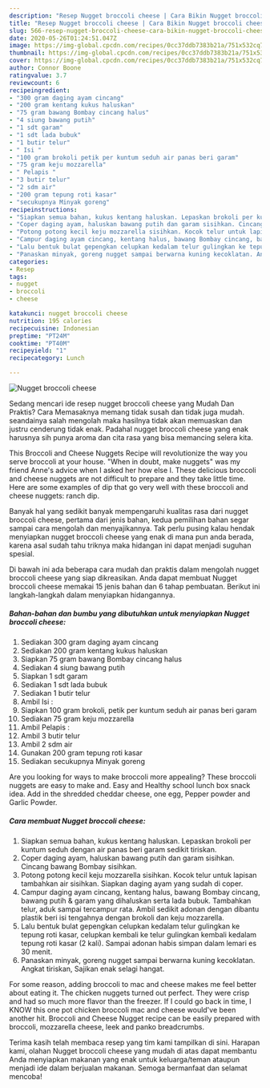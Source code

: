 ```yaml
---
description: "Resep Nugget broccoli cheese | Cara Bikin Nugget broccoli cheese Yang Bisa Manjain Lidah"
title: "Resep Nugget broccoli cheese | Cara Bikin Nugget broccoli cheese Yang Bisa Manjain Lidah"
slug: 566-resep-nugget-broccoli-cheese-cara-bikin-nugget-broccoli-cheese-yang-bisa-manjain-lidah
date: 2020-05-26T01:24:51.047Z
image: https://img-global.cpcdn.com/recipes/0cc37ddb7383b21a/751x532cq70/nugget-broccoli-cheese-foto-resep-utama.jpg
thumbnail: https://img-global.cpcdn.com/recipes/0cc37ddb7383b21a/751x532cq70/nugget-broccoli-cheese-foto-resep-utama.jpg
cover: https://img-global.cpcdn.com/recipes/0cc37ddb7383b21a/751x532cq70/nugget-broccoli-cheese-foto-resep-utama.jpg
author: Connor Boone
ratingvalue: 3.7
reviewcount: 6
recipeingredient:
- "300 gram daging ayam cincang"
- "200 gram kentang kukus haluskan"
- "75 gram bawang Bombay cincang halus"
- "4 siung bawang putih"
- "1 sdt garam"
- "1 sdt lada bubuk"
- "1 butir telur"
- " Isi "
- "100 gram brokoli petik per kuntum seduh air panas beri garam"
- "75 gram keju mozzarella"
- " Pelapis "
- "3 butir telur"
- "2 sdm air"
- "200 gram tepung roti kasar"
- "secukupnya Minyak goreng"
recipeinstructions:
- "Siapkan semua bahan, kukus kentang haluskan. Lepaskan brokoli per kuntum seduh dengan air panas beri garam sedikit tiriskan."
- "Coper daging ayam, haluskan bawang putih dan garam sisihkan. Cincang bawang Bombay sisihkan."
- "Potong potong kecil keju mozzarella sisihkan. Kocok telur untuk lapisan tambahkan air sisihkan. Siapkan daging ayam yang sudah di coper."
- "Campur daging ayam cincang, kentang halus, bawang Bombay cincang, bawang putih &amp; garam yang dihaluskan serta lada bubuk. Tambahkan telur, aduk sampai tercampur rata. Ambil sedikit adonan dengan dibantu plastik beri isi tengahnya dengan brokoli dan keju mozzarella."
- "Lalu bentuk bulat gepengkan celupkan kedalam telur gulingkan ke tepung roti kasar, celupkan kembali ke telur gulingkan kembali kedalam tepung roti kasar (2 kali). Sampai adonan habis simpan dalam lemari es 30 menit."
- "Panaskan minyak, goreng nugget sampai berwarna kuning kecoklatan. Angkat tiriskan, Sajikan enak selagi hangat."
categories:
- Resep
tags:
- nugget
- broccoli
- cheese

katakunci: nugget broccoli cheese 
nutrition: 195 calories
recipecuisine: Indonesian
preptime: "PT24M"
cooktime: "PT40M"
recipeyield: "1"
recipecategory: Lunch

---
```



![Nugget broccoli cheese](https://img-global.cpcdn.com/recipes/0cc37ddb7383b21a/751x532cq70/nugget-broccoli-cheese-foto-resep-utama.jpg)

Sedang mencari ide resep nugget broccoli cheese yang Mudah Dan Praktis? Cara Memasaknya memang tidak susah dan tidak juga mudah. seandainya salah mengolah maka hasilnya tidak akan memuaskan dan justru cenderung tidak enak. Padahal nugget broccoli cheese yang enak harusnya sih punya aroma dan cita rasa yang bisa memancing selera kita.

This Broccoli and Cheese Nuggets Recipe will revolutionize the way you serve broccoli at your house. &#34;When in doubt, make nuggets&#34; was my friend Anne&#39;s advice when I asked her how else I. These delicious broccoli and cheese nuggets are not difficult to prepare and they take little time. Here are some examples of dip that go very well with these broccoli and cheese nuggets: ranch dip.

Banyak hal yang sedikit banyak mempengaruhi kualitas rasa dari nugget broccoli cheese, pertama dari jenis bahan, kedua pemilihan bahan segar sampai cara mengolah dan menyajikannya. Tak perlu pusing kalau hendak menyiapkan nugget broccoli cheese yang enak di mana pun anda berada, karena asal sudah tahu triknya maka hidangan ini dapat menjadi suguhan spesial.


Di bawah ini ada beberapa cara mudah dan praktis dalam mengolah nugget broccoli cheese yang siap dikreasikan. Anda dapat membuat Nugget broccoli cheese memakai 15 jenis bahan dan 6 tahap pembuatan. Berikut ini langkah-langkah dalam menyiapkan hidangannya.

<!--inarticleads1-->

##### Bahan-bahan dan bumbu yang dibutuhkan untuk menyiapkan Nugget broccoli cheese:

1. Sediakan 300 gram daging ayam cincang
1. Sediakan 200 gram kentang kukus haluskan
1. Siapkan 75 gram bawang Bombay cincang halus
1. Sediakan 4 siung bawang putih
1. Siapkan 1 sdt garam
1. Sediakan 1 sdt lada bubuk
1. Sediakan 1 butir telur
1. Ambil  Isi :
1. Siapkan 100 gram brokoli, petik per kuntum seduh air panas beri garam
1. Sediakan 75 gram keju mozzarella
1. Ambil  Pelapis :
1. Ambil 3 butir telur
1. Ambil 2 sdm air
1. Gunakan 200 gram tepung roti kasar
1. Sediakan secukupnya Minyak goreng


Are you looking for ways to make broccoli more appealing? These broccoli nuggets are easy to make and. Easy and Healthy school lunch box snack idea. Add in the shredded cheddar cheese, one egg, Pepper powder and Garlic Powder. 

<!--inarticleads2-->

##### Cara membuat Nugget broccoli cheese:

1. Siapkan semua bahan, kukus kentang haluskan. Lepaskan brokoli per kuntum seduh dengan air panas beri garam sedikit tiriskan.
1. Coper daging ayam, haluskan bawang putih dan garam sisihkan. Cincang bawang Bombay sisihkan.
1. Potong potong kecil keju mozzarella sisihkan. Kocok telur untuk lapisan tambahkan air sisihkan. Siapkan daging ayam yang sudah di coper.
1. Campur daging ayam cincang, kentang halus, bawang Bombay cincang, bawang putih &amp; garam yang dihaluskan serta lada bubuk. Tambahkan telur, aduk sampai tercampur rata. Ambil sedikit adonan dengan dibantu plastik beri isi tengahnya dengan brokoli dan keju mozzarella.
1. Lalu bentuk bulat gepengkan celupkan kedalam telur gulingkan ke tepung roti kasar, celupkan kembali ke telur gulingkan kembali kedalam tepung roti kasar (2 kali). Sampai adonan habis simpan dalam lemari es 30 menit.
1. Panaskan minyak, goreng nugget sampai berwarna kuning kecoklatan. Angkat tiriskan, Sajikan enak selagi hangat.


For some reason, adding broccoli to mac and cheese makes me feel better about eating it. The chicken nuggets turned out perfect. They were crisp and had so much more flavor than the freezer. If I could go back in time, I KNOW this one pot chicken broccoli mac and cheese would&#39;ve been another hit. Broccoli and Cheese Nugget recipe can be easily prepared with broccoli, mozzarella cheese, leek and panko breadcrumbs. 

Terima kasih telah membaca resep yang tim kami tampilkan di sini. Harapan kami, olahan Nugget broccoli cheese yang mudah di atas dapat membantu Anda menyiapkan makanan yang enak untuk keluarga/teman ataupun menjadi ide dalam berjualan makanan. Semoga bermanfaat dan selamat mencoba!
